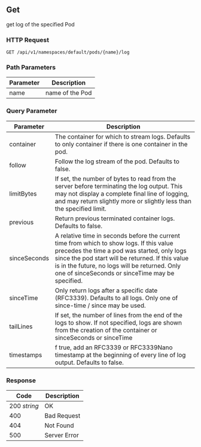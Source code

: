 Get
---------------------------------
get log of the specified Pod

### HTTP Request

`GET /api/v1/namespaces/default/pods/{name}/log`

### Path Parameters
| Parameter | Description |
| --- | --- |
| name | name of the Pod |

### Query Parameter
| Parameter | Description |
| --- | --- |
| container | The container for which to stream logs. Defaults to only container if there is one container in the pod. |
| follow | Follow the log stream of the pod. Defaults to false. |
| limitBytes | If set, the number of bytes to read from the server before terminating the log output. This may not display a complete final line of logging, and may return slightly more or slightly less than the specified limit. |
| previous | Return previous terminated container logs. Defaults to false. |
| sinceSeconds | A relative time in seconds before the current time from which to show logs. If this value precedes the time a pod was started, only logs since the pod start will be returned. If this value is in the future, no logs will be returned. Only one of sinceSeconds or sinceTime may be specified. |
| sinceTime | Only return logs after a specific date (RFC3339). Defaults to all logs. Only one of since-time / since may be used. |
| tailLines | If set, the number of lines from the end of the logs to show. If not specified, logs are shown from the creation of the container or sinceSeconds or sinceTime |
| timestamps | f true, add an RFC3339 or RFC3339Nano timestamp at the beginning of every line of log output. Defaults to false. |


### Response

| Code | Description |
| --- | --- |
| 200 _string_ | OK |
| 400 | Bad Request |
| 404 | Not Found |
| 500 | Server Error |
